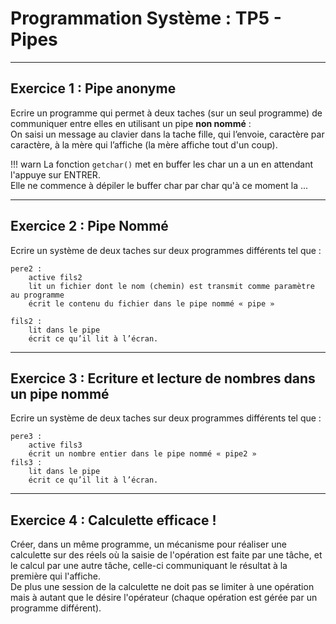 # Programmation Système : TP5 - Pipes

---

## Exercice 1 : Pipe anonyme

Ecrire un programme qui permet à deux taches (sur un seul programme) de communiquer entre elles en utilisant un pipe **non nommé** :   
On saisi un message au clavier dans la tache fille, qui l’envoie, caractère par caractère, à la mère qui l’affiche (la mère affiche tout d'un coup).  

!!! warn
    La fonction `getchar()` met en buffer les char un a un en attendant l'appuye sur ENTRER.  
    Elle ne commence à dépiler le buffer char par char qu'à ce moment la ...

---

## Exercice 2 : Pipe Nommé

Ecrire un système de deux taches sur deux programmes différents tel que :  

````
pere2 :
    active fils2
    lit un fichier dont le nom (chemin) est transmit comme paramètre au programme
    écrit le contenu du fichier dans le pipe nommé « pipe »

fils2 :
    lit dans le pipe
    écrit ce qu’il lit à l’écran.
````


---

## Exercice 3 : Ecriture et lecture de nombres dans un pipe nommé


Ecrire un système de deux taches sur deux programmes différents tel que :

````
pere3 :
    active fils3
    écrit un nombre entier dans le pipe nommé « pipe2 »
fils3 :
    lit dans le pipe
    écrit ce qu’il lit à l’écran.
````

---

## Exercice 4 : Calculette efficace !

Créer, dans un même programme, un mécanisme pour réaliser une calculette sur des réels où la saisie de l'opération est faite par une tâche, et le calcul par une autre tâche, celle-ci communiquant le résultat à la première qui l'affiche.   
De plus une session de la calculette ne doit pas se limiter à une opération mais à autant que le désire l'opérateur (chaque opération est gérée par un programme différent). 